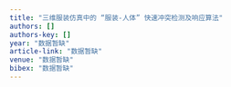 ```yaml
---
title: "三维服装仿真中的 “服装-人体” 快速冲突检测及响应算法"
authors: []
authors-key: []
year: "数据暂缺"
article-link: "数据暂缺"
venue: "数据暂缺"
bibex: "数据暂缺"
---
```

